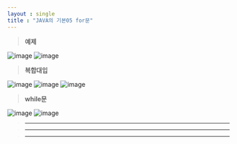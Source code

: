 ```yaml
---
layout : single
title : "JAVA의 기본05 for문"
---
```

>**예제**

![image](https://user-images.githubusercontent.com/105334682/177701265-a6494b6a-208a-4a4f-aa08-91bda65831c8.png)
![image](https://user-images.githubusercontent.com/105334682/177709982-9c3f56f9-f84f-4383-bd59-0837785fdb24.png)
>**복합대입**

![image](https://user-images.githubusercontent.com/105334682/177710085-bd696fa0-e222-47a0-a816-01d99f8251b1.png)
![image](https://user-images.githubusercontent.com/105334682/177712606-496baa6c-adf3-41eb-9664-d6841e276f98.png)
![image](https://user-images.githubusercontent.com/105334682/177712705-9cea686c-d404-49bb-afe1-1dc973257a18.png)
>**while문**

![image](https://user-images.githubusercontent.com/105334682/177720546-b1711447-a1be-4e9f-9129-7e88ac02a90d.png)
![image](https://user-images.githubusercontent.com/105334682/177720593-1ea5abc4-45d6-42dd-83f8-afdec06ee698.png)
>****


>****


>****
